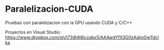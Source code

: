 Paralelizacion-CUDA
===================

Pruebas con paralelizacion con la GPU usando CUDA y C/C++

Proyectos en Visual Studio:
https://www.dropbox.com/sh/t73i84t8iczabx5/AAAwdYfX3G0zAaIioGwTdclka
